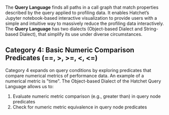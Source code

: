 The **Query Language** finds all paths in a call graph that match properties described by the query applied to profiling data. It enables Hatchet’s Jupyter notebook-based interactive visualization to provide users with a simple and intuitive way to massively reduce the profiling data interactively. The **Query Language** has two dialects (Object-based Dialect and String-based Dialect), that simplify its use under diverse circumstances. 

## Category 4: Basic Numeric Comparison Predicates (==, >, >=, <, <=)

Category 4 expands on query conditions by exploring predicates that compare numerical metrics of performance data. An example of a numerical metric is "time". The Object-based Dialect of the Hatchet Query Language allows us to:

1. Evaluate numeric metric comparison (e.g., greater than) in query node predicates
2. Check for numeric metric equivalence in query node predicates
